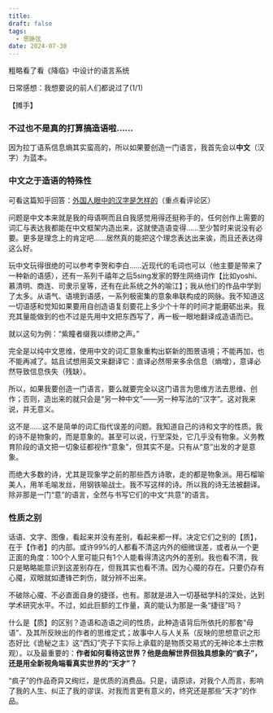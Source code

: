 ```yaml
---
title: 
draft: false
tags:
  - 思脉弦
date: 2024-07-30
---
```


粗略看了看《降临》中设计的语言系统 

日常感想：我想要说的前人们都说过了(1/1)

【摊手】


### 不过也不是真的打算搞造语啦……

因为拉丁语系信息熵其实蛮高的，所以如果要创造一门语言，我首先会以**中文**（汉字）为蓝本。

### 中文之于造语的特殊性

可看这篇知乎回答：[外国人眼中的汉字是怎样的](https://www.zhihu.com/question/35963650/answer/3541942663)（重点看评论区）

问题是中文本来就是我的母语啊而且自我感觉用得还挺称手的，任何创作上需要的词汇与表达我都能在中文框架内造出来，这就使造语变得……至少暂时来说没有必要。更多是理念上的肯定吧……居然真的能把这个理念表达出来诶，而且还表达得这么好。

玩中文玩得很绝的可以参考李贺和李白……近现代的毛词也可以（他主要是带来了一种新的语感），还有一系列千禧年之后5sing发家的野生网络词作【比如yoshi、慕清明、商连、司隶示皇等，还有在此系统之外的喻江】；我从他们的作品中学到了太多。从语气、语境到语感，一系列极密集的意象串联构成的网脉。我不知道这一切语感和觉知如果要用自创造语复刻要花上多少个十年的时间才能磨砺出来。我充其量能做到的也不过是先用中文把东西写了，再一板一眼地翻译成造语而已。

就以这句为例：“紫瞳者缀我以缥缈之声。”

完全是以纯中文思维，使用中文的词汇意象重构出崭新的图景语境；不能再加，也不能再减了。姑且试想用英文来翻译它：直译必然带来多余信息（熵增），意译必然导致信息佚失（残缺）。

所以，如果我要创造一门语言，要么就要完全以这门语言为思维方法去思维、创作；否则，造出来的就只会是“另一种中文”——另一种写法的“汉字”。这对我来说，并无意义。

这不是……这不是简单的词汇指代误差的问题。我知道自己的诗和文字的性质。我的诗不是物象的，而是意象的。甚至可以说，行至深处，它几乎没有物象。义务教育阶段的语文把一切象征都视作“意象”，但其实不是。只有从“意”出发的才是意象。

而绝大多数的诗，尤其是现象学之前的那些西方诗歌，走的都是物象派。用石榴喻美人，用羊毛喻发丝，用钢铁喻战士。我不写这样的诗。所以我的诗无法被翻译。除非那是一门“意”的语言，全然与书写它们的中文“共意”的语言。

### 性质之别

话语、文字、图像，看起来并没有差别，看起来都一样。决定它们之别的【质】，在于【作者】的内部。或许99%的人都看不清这内外的细微误差，或者从一个更正面的角度：100个人里可能只有1个人能看得清这内外的差别。我也看不清，我只是略略能意识到这差别存在，但我其实也看不清。因为心魇的存在。只要仍存有心魇，双眼就如遭锋芒刺伤，就分辨不出来。

不破除心魇、不必直面自身的捷径，也有。那就是进入一切基础学科的深处，达到学术研究水平。不过，如此巨额的工作量，真的能认为那是一条“捷径”吗？

什么是【质】的区别？造语和造语之间的性质，此种造语背后所依托的那套“母语”、及其所反映出的作者的思维定式；故事中人与人关系（反映的思想意识之形态好比《诡秘之主》这“西幻”壳子下实际上承载的是物质交易式的无神论本土宗教观）。以及最重要的：**作者如何看待这世界？他是曲解世界但独具想象的“疯子”，还是用全新视角端看真实世界的“天才”？**

“疯子”的作品奇异又绚烂，是优质的消费品。只是，请原谅，对我个人而言，影响了我的人生、纠正了我的谬误、对我而言更有意义的，终究还是那些“天才”的作品。